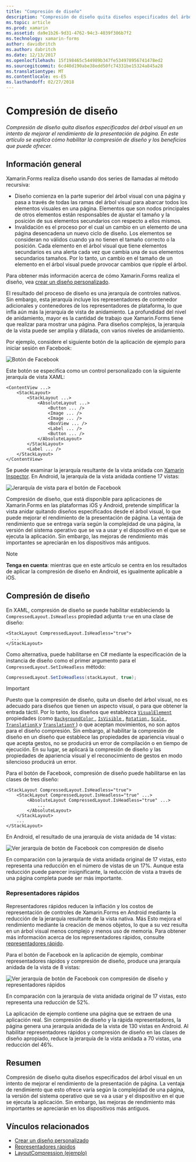 ```yaml
---
title: "Compresión de diseño"
description: "Compresión de diseño quita diseños especificados del árbol visual en un intento de mejorar el rendimiento de la presentación de página. En este artículo se explica cómo habilitar la compresión de diseño y los beneficios que puede ofrecer."
ms.topic: article
ms.prod: xamarin
ms.assetid: da9e1b26-9d31-4762-94c3-4039f306b7f2
ms.technology: xamarin-forms
author: davidbritch
ms.author: dabritch
ms.date: 12/13/2017
ms.openlocfilehash: 15f198465c544989b347fe534978956741478ed2
ms.sourcegitcommit: 6cd40d190abe38edd50fc74331be15324a845a28
ms.translationtype: MT
ms.contentlocale: es-ES
ms.lasthandoff: 02/27/2018
---
```

# <a name="layout-compression"></a>Compresión de diseño

_Compresión de diseño quita diseños especificados del árbol visual en un intento de mejorar el rendimiento de la presentación de página. En este artículo se explica cómo habilitar la compresión de diseño y los beneficios que puede ofrecer._

## <a name="overview"></a>Información general

Xamarin.Forms realiza diseño usando dos series de llamadas al método recursiva:

- Diseño comienza en la parte superior del árbol visual con una página y pasa a través de todas las ramas del árbol visual para abarcar todos los elementos visuales en una página. Elementos que son nodos principales de otros elementos están responsables de ajustar el tamaño y la posición de sus elementos secundarios con respecto a ellos mismos.
- Invalidación es el proceso por el cual un cambio en un elemento de una página desencadena un nuevo ciclo de diseño. Los elementos se consideran no válidos cuando ya no tienen el tamaño correcto o la posición. Cada elemento en el árbol visual que tiene elementos secundarios es una alerta cada vez que cambia una de sus elementos secundarios tamaños. Por lo tanto, un cambio en el tamaño de un elemento en el árbol visual puede provocar cambios que ripple el árbol.

Para obtener más información acerca de cómo Xamarin.Forms realiza el diseño, vea [crear un diseño personalizado](~/xamarin-forms/user-interface/layouts/custom.md).

El resultado del proceso de diseño es una jerarquía de controles nativos. Sin embargo, esta jerarquía incluye los representadores de contenedor adicionales y contenedores de los representadores de plataforma, lo que infla aún más la jerarquía de vista de anidamiento. La profundidad del nivel de anidamiento, mayor es la cantidad de trabajo que Xamarin.Forms tiene que realizar para mostrar una página. Para diseños complejos, la jerarquía de la vista puede ser amplia y dilatada, con varios niveles de anidamiento.

Por ejemplo, considere el siguiente botón de la aplicación de ejemplo para iniciar sesión en Facebook:

![](layout-compression-images/facebook-button.png "Botón de Facebook")

Este botón se especifica como un control personalizado con la siguiente jerarquía de vista XAML:

```xaml
<ContentView ...>
    <StackLayout>
        <StackLayout ...>
            <AbsoluteLayout ...>
                <Button ... />    
                <Image ... />
                <Image ... />
                <BoxView ... />
                <Label ... />
                <Button ... />
            </AbsoluteLayout>
        </StackLayout>
        <Label ... />
    </StackLayout>    
</ContentView>
```

Se puede examinar la jerarquía resultante de la vista anidada con [Xamarin Inspector](~/tools/inspector/index.md). En Android, la jerarquía de la vista anidada contiene 17 vistas:

![](layout-compression-images/no-compression.png "Jerarquía de vista para el botón de Facebook")

Compresión de diseño, que está disponible para aplicaciones de Xamarin.Forms en las plataformas iOS y Android, pretende simplificar la vista anidar quitando diseños especificados desde el árbol visual, lo que puede mejorar el rendimiento de la presentación de página. La ventaja de rendimiento que se entrega varía según la complejidad de una página, la versión del sistema operativo que se va a usar y el dispositivo en el que se ejecuta la aplicación. Sin embargo, las mejoras de rendimiento más importantes se apreciarán en los dispositivos más antiguos.

> [!NOTE]
> **Tenga en cuenta**: mientras que en este artículo se centra en los resultados de aplicar la compresión de diseño en Android, es igualmente aplicable a iOS.

## <a name="layout-compression"></a>Compresión de diseño

En XAML, compresión de diseño se puede habilitar estableciendo la `CompressedLayout.IsHeadless` propiedad adjunta `true` en una clase de diseño:

```xaml
<StackLayout CompressedLayout.IsHeadless="true">
  ...
</StackLayout>   
```

Como alternativa, puede habilitarse en C# mediante la especificación de la instancia de diseño como el primer argumento para el `CompressedLayout.SetIsHeadless` método:

```csharp
CompressedLayout.SetIsHeadless(stackLayout, true);
```

> [!IMPORTANT]
> Puesto que la compresión de diseño, quita un diseño del árbol visual, no es adecuado para diseños que tienen un aspecto visual, o para que obtener la entrada táctil. Por lo tanto, los diseños que establezca [ `VisualElement` ](https://developer.xamarin.com/api/type/Xamarin.Forms.VisualElement/) propiedades (como [ `BackgroundColor` ](https://developer.xamarin.com/api/property/Xamarin.Forms.VisualElement.BackgroundColor/), [ `IsVisible` ](https://developer.xamarin.com/api/property/Xamarin.Forms.VisualElement.IsVisible/), [ `Rotation` ](https://developer.xamarin.com/api/property/Xamarin.Forms.VisualElement.Rotation/), [ `Scale` ](https://developer.xamarin.com/api/property/Xamarin.Forms.VisualElement.Scale/), [ `TranslationX` ](https://developer.xamarin.com/api/property/Xamarin.Forms.VisualElement.TranslationX/) y [ `TranslationY` ](https://developer.xamarin.com/api/property/Xamarin.Forms.VisualElement.TranslationY/)) o que aceptan movimientos, no son aptos para el diseño compresión. Sin embargo, al habilitar la compresión de diseño en un diseño que establece las propiedades de apariencia visual o que acepta gestos, no se producirá un error de compilación o en tiempo de ejecución. En su lugar, se aplicará la compresión de diseño y las propiedades de apariencia visual y el reconocimiento de gestos en modo silencioso producirá un error.

Para el botón de Facebook, compresión de diseño puede habilitarse en las clases de tres diseño:

```xaml
<StackLayout CompressedLayout.IsHeadless="true">
    <StackLayout CompressedLayout.IsHeadless="true" ...>
        <AbsoluteLayout CompressedLayout.IsHeadless="true" ...>
            ...
        </AbsoluteLayout>
    </StackLayout>
    ...
</StackLayout>  
```

En Android, el resultado de una jerarquía de vista anidada de 14 vistas:

![](layout-compression-images/layout-compression.png "Ver jerarquía de botón de Facebook con compresión de diseño")

En comparación con la jerarquía de vista anidada original de 17 vistas, esto representa una reducción en el número de vistas de un 17%. Aunque esta reducción puede parecer insignificante, la reducción de vista a través de una página completa puede ser más importante.

### <a name="fast-renderers"></a>Representadores rápidos

Representadores rápidos reducen la inflación y los costos de representación de controles de Xamarin.Forms en Android mediante la reducción de la jerarquía resultante de la vista nativa. Más Esto mejora el rendimiento mediante la creación de menos objetos, lo que a su vez resulta en un árbol visual menos complejo y menos uso de memoria. Para obtener más información acerca de los representadores rápidos, consulte [representadores rápido](~/xamarin-forms/internals/fast-renderers.md).

Para el botón de Facebook en la aplicación de ejemplo, combinar representadores rápidos y compresión de diseño, produce una jerarquía anidada de la vista de 8 vistas:

![](layout-compression-images/layout-compression-with-fast-renderers.png "Ver jerarquía de botón de Facebook con compresión de diseño y representadores rápidos")

En comparación con la jerarquía de vista anidada original de 17 vistas, esto representa una reducción de 52%.

La aplicación de ejemplo contiene una página que se extraen de una aplicación real. Sin compresión de diseño y la rápida representadores, la página genera una jerarquía anidada de la vista de 130 vistas en Android. Al habilitar representadores rápidos y compresión de diseño en las clases de diseño apropiado, reduce la jerarquía de la vista anidada a 70 vistas, una reducción del 46%.

## <a name="summary"></a>Resumen

Compresión de diseño quita diseños especificados del árbol visual en un intento de mejorar el rendimiento de la presentación de página. La ventaja de rendimiento que esto ofrece varía según la complejidad de una página, la versión del sistema operativo que se va a usar y el dispositivo en el que se ejecuta la aplicación. Sin embargo, las mejoras de rendimiento más importantes se apreciarán en los dispositivos más antiguos.


## <a name="related-links"></a>Vínculos relacionados

- [Crear un diseño personalizado](~/xamarin-forms/user-interface/layouts/custom.md)
- [Representadores rápidos](~/xamarin-forms/internals/fast-renderers.md)
- [LayoutCompression (ejemplo)](https://developer.xamarin.com/samples/xamarin-forms/userinterface/layoutcompression/)
